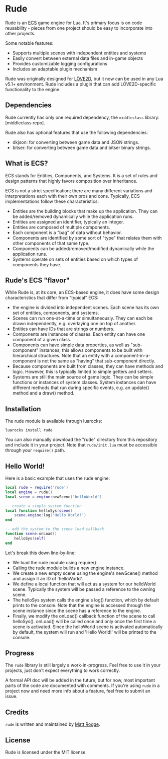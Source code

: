 # Rude

Rude is an [ECS](https://en.wikipedia.org/wiki/Entity_component_system) game engine for Lua. It's primary focus is on code reusability - pieces from one project should be easy to incorporate into other projects.

Some notable features:
* Supports multiple scenes with independent entities and systems
* Easily convert between external data files and in-game objects
* Provides customizable logging configurations
* Includes an adaptable plugin mechanism

Rude was originally designed for [LÖVE2D](https://love2d.org/), but it now can be used in any Lua v5.1+ environment. Rude includes a plugin that can add LÖVE2D-specific functionality to the engine.

## Dependencies
Rude currently has only one required dependency, the `middleclass` library: [middleclass repo].

Rude also has optional features that use the following dependencies:
* dkjson: for converting between game data and JSON strings.
* bitser: for converting between game data and bitser binary strings.

## What is ECS?
ECS stands for Entities, Components, and Systems. It is a set of rules and design patterns that highly favors composition over inheritance. 

ECS is not a strict specification; there are many different variations and interpretations each with their own pros and cons. Typically, ECS implementations follow these characteristics:
* Entities are the building blocks that make up the application. They can be added/removed dynamically while the application runs.
* Entities are assigned an identifier, typically an integer.
* Entities are composed of multiple components.
* Each component is a "bag" of data without behavior.
* Components are identified by some sort of "type" that relates them with other components of that same type.
* Components can be added/removed/modified dynamically while the application runs.
* Systems operate on sets of entities based on which types of components they have.

## Rude's ECS "flavor"
While Rude is, at its core, an ECS-based engine, it does have some design characteristics that differ from "typical" ECS:
* the engine is divided into independent scenes. Each scene has its own set of entities, components, and systems.
* Scenes can run one-at-a-time or simultaneously. They can each be drawn independently, e.g. overlaying one on top of another.
* Entities can have IDs that are strings or numbers.
* Components are instances of classes. Each entity can have one component of a given class.
* Components can have simple data properties, as well as "sub-component" instances; this allows components to be built with hierarchical structures. Note that an entity with a component-in-a-component is not the same as "having" that sub-component directly.
* Because components are built from classes, they can have methods and logic. However, this is typically limited to simple getters and setters.
* Systems are still the main source of game logic. They can be simple functions or instances of system classes. System instances can have different methods that run during specific events, e.g. an update() method and a draw() method.

## Installation
The rude module is available through luarocks:

`luarocks install rude`

You can also manually download the "rude" directory from this repository and include it in your project. Note that `rude/init.lua` must be accessible through your `require()` path.

## Hello World!
Here is a basic example that uses the rude engine:

```lua
local rude = require('rude')
local engine = rude()
local scene = engine:newScene('helloWorld')

-- create a simple system function
local function helloSys(scene)
    scene.engine:log('Hello World!')
end

-- add the system to the scene load callback
function scene:onLoad()
    helloSys(self)
end
```

Let's break this down line-by-line:
* We load the rude module using require().
* Calling the rude module builds a new engine instance.
* We create a new empty scene using the engine's newScene() method and assign it an ID of 'helloWorld'.
* We define a local function that will act as a system for our helloWorld scene. Typically the system will be passed a reference to the owning scene.
* The helloSys system calls the engine's log() function, which by default prints to the console. Note that the engine is accessed through the scene instance since the scene has a reference to the engine.
* Finally, we modify the onLoad() callback function of the scene to call helloSys(). onLoad() will be called once and only once the first time a scene is activated. Since the helloWorld scene is activated automatically by default, the system will run and 'Hello World!' will be printed to the console.

## Progress
The `rude` library is still largely a work-in-progress. Feel free to use it in your projects, just don't expect everything to work correctly.

A formal API doc will be added in the future, but for now, most important parts of the code are documented with comments. If you're using `rude` in a project now and need more info about a feature, feel free to submit an issue.

## Credits
`rude` is written and maintained by [Matt Rogge](https://mattrogge.com).

## License
Rude is licensed under the MIT license.